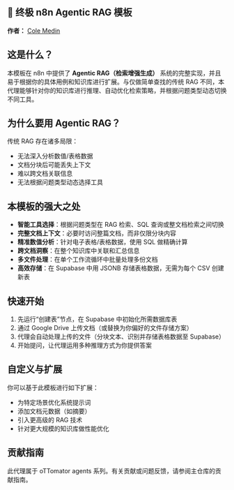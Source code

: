 ## 🚀 终极 n8n Agentic RAG 模板

**作者：** [Cole Medin](https://www.youtube.com/@ColeMedin)

## 这是什么？
本模板在 n8n 中提供了 **Agentic RAG（检索增强生成）** 系统的完整实现，并且易于根据你的具体用例和知识库进行扩展。与仅做简单查找的传统 RAG 不同，本代理能够针对你的知识库进行推理、自动优化检索策略，并根据问题类型动态切换不同工具。

## 为什么要用 Agentic RAG？
传统 RAG 存在诸多局限：
- 无法深入分析数值/表格数据  
- 文档分块后可能丢失上下文  
- 难以跨文档关联信息  
- 无法根据问题类型动态选择工具  

## 本模板的强大之处
- **智能工具选择**：根据问题类型在 RAG 检索、SQL 查询或整文档检索之间切换  
- **完整文档上下文**：必要时访问整篇文档，而非仅限分块内容  
- **精准数值分析**：针对电子表格/表格数据，使用 SQL 做精确计算  
- **跨文档洞察**：在整个知识库中关联和汇总信息  
- **多文件处理**：在单个工作流循环中批量处理多份文档  
- **高效存储**：在 Supabase 中用 JSONB 存储表格数据，无需为每个 CSV 创建新表  

## 快速开始
1. 先运行“创建表”节点，在 Supabase 中初始化所需数据库表  
2. 通过 Google Drive 上传文档（或替换为你偏好的文件存储方案）  
3. 代理会自动处理上传的文件（分块文本、识别并存储表格数据至 Supabase）  
4. 开始提问，让代理运用多种推理方式为你提供答案  

## 自定义与扩展
你可以基于此模板进行如下扩展：  
- 为特定场景优化系统提示词  
- 添加文档元数据（如摘要）  
- 引入更高级的 RAG 技术  
- 针对更大规模的知识库做性能优化  

## 贡献指南
此代理属于 oTTomator agents 系列。有关贡献或问题反馈，请参阅主仓库的贡献指南。
